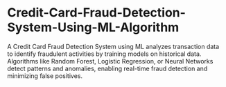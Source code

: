 # Credit-Card-Fraud-Detection-System-Using-ML-Algorithm
A Credit Card Fraud Detection System using ML analyzes transaction data to identify fraudulent activities by training models on historical data. Algorithms like Random Forest, Logistic Regression, or Neural Networks detect patterns and anomalies, enabling real-time fraud detection and minimizing false positives.
